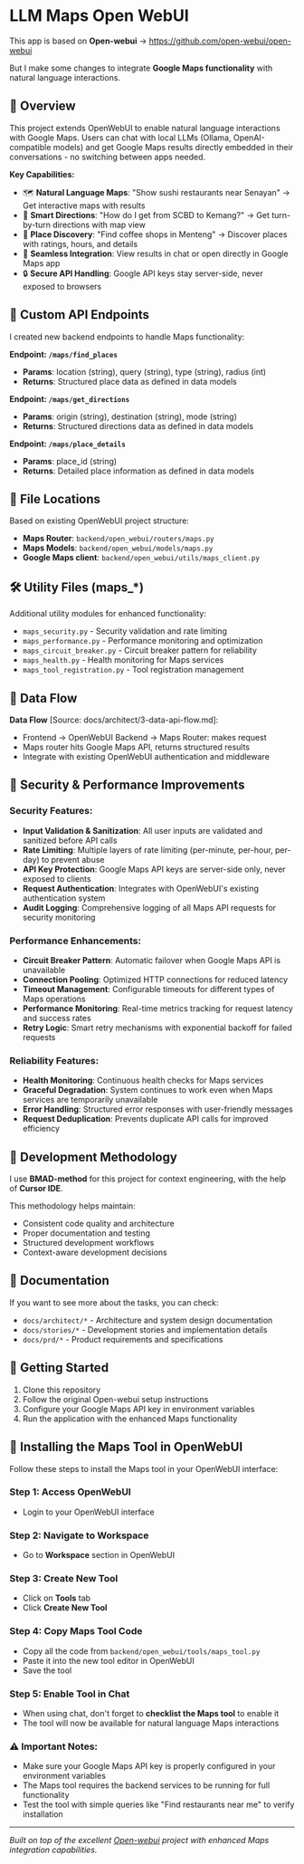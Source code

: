 # LLM Maps Open WebUI

This app is based on **Open-webui** → https://github.com/open-webui/open-webui 

But I make some changes to integrate **Google Maps functionality** with natural language interactions.

## 🎯 Overview

This project extends OpenWebUI to enable natural language interactions with Google Maps. Users can chat with local LLMs (Ollama, OpenAI-compatible models) and get Google Maps results directly embedded in their conversations - no switching between apps needed.

**Key Capabilities:**
- 🗺️ **Natural Language Maps**: "Show sushi restaurants near Senayan" → Get interactive maps with results
- 🧭 **Smart Directions**: "How do I get from SCBD to Kemang?" → Get turn-by-turn directions with map view
- 📍 **Place Discovery**: "Find coffee shops in Menteng" → Discover places with ratings, hours, and details
- 🔗 **Seamless Integration**: View results in chat or open directly in Google Maps app
- 🔒 **Secure API Handling**: Google API keys stay server-side, never exposed to browsers

## 🔌 Custom API Endpoints

I created new backend endpoints to handle Maps functionality:

**Endpoint: `/maps/find_places`**
- **Params**: location (string), query (string), type (string), radius (int)
- **Returns**: Structured place data as defined in data models

**Endpoint: `/maps/get_directions`**
- **Params**: origin (string), destination (string), mode (string)
- **Returns**: Structured directions data as defined in data models

**Endpoint: `/maps/place_details`**
- **Params**: place_id (string)
- **Returns**: Detailed place information as defined in data models

## 📁 File Locations
Based on existing OpenWebUI project structure:
- **Maps Router**: `backend/open_webui/routers/maps.py`
- **Maps Models**: `backend/open_webui/models/maps.py`
- **Google Maps client**: `backend/open_webui/utils/maps_client.py`

## 🛠️ Utility Files (maps_*)
Additional utility modules for enhanced functionality:
- `maps_security.py` - Security validation and rate limiting
- `maps_performance.py` - Performance monitoring and optimization
- `maps_circuit_breaker.py` - Circuit breaker pattern for reliability
- `maps_health.py` - Health monitoring for Maps services
- `maps_tool_registration.py` - Tool registration management

## 🔄 Data Flow
**Data Flow** [Source: docs/architect/3-data-api-flow.md]:
- Frontend → OpenWebUI Backend → Maps Router: makes request
- Maps router hits Google Maps API, returns structured results
- Integrate with existing OpenWebUI authentication and middleware

## 🔐 Security & Performance Improvements

### Security Features:
- **Input Validation & Sanitization**: All user inputs are validated and sanitized before API calls
- **Rate Limiting**: Multiple layers of rate limiting (per-minute, per-hour, per-day) to prevent abuse
- **API Key Protection**: Google Maps API keys are server-side only, never exposed to clients
- **Request Authentication**: Integrates with OpenWebUI's existing authentication system
- **Audit Logging**: Comprehensive logging of all Maps API requests for security monitoring

### Performance Enhancements:
- **Circuit Breaker Pattern**: Automatic failover when Google Maps API is unavailable
- **Connection Pooling**: Optimized HTTP connections for reduced latency
- **Timeout Management**: Configurable timeouts for different types of Maps operations
- **Performance Monitoring**: Real-time metrics tracking for request latency and success rates
- **Retry Logic**: Smart retry mechanisms with exponential backoff for failed requests

### Reliability Features:
- **Health Monitoring**: Continuous health checks for Maps services
- **Graceful Degradation**: System continues to work even when Maps services are temporarily unavailable
- **Error Handling**: Structured error responses with user-friendly messages
- **Request Deduplication**: Prevents duplicate API calls for improved efficiency

## 🧠 Development Methodology

I use **BMAD-method** for this project for context engineering, with the help of **Cursor IDE**.

This methodology helps maintain:
- Consistent code quality and architecture
- Proper documentation and testing
- Structured development workflows
- Context-aware development decisions

## 📖 Documentation

If you want to see more about the tasks, you can check:
- `docs/architect/*` - Architecture and system design documentation
- `docs/stories/*` - Development stories and implementation details  
- `docs/prd/*` - Product requirements and specifications

## 🚀 Getting Started

1. Clone this repository
2. Follow the original Open-webui setup instructions
3. Configure your Google Maps API key in environment variables
4. Run the application with the enhanced Maps functionality

## 🔧 Installing the Maps Tool in OpenWebUI

Follow these steps to install the Maps tool in your OpenWebUI interface:

### Step 1: Access OpenWebUI
- Login to your OpenWebUI interface

### Step 2: Navigate to Workspace
- Go to **Workspace** section in OpenWebUI

### Step 3: Create New Tool
- Click on **Tools** tab
- Click **Create New Tool**

### Step 4: Copy Maps Tool Code
- Copy all the code from `backend/open_webui/tools/maps_tool.py`
- Paste it into the new tool editor in OpenWebUI
- Save the tool

### Step 5: Enable Tool in Chat
- When using chat, don't forget to **checklist the Maps tool** to enable it
- The tool will now be available for natural language Maps interactions

### ⚠️ Important Notes:
- Make sure your Google Maps API key is properly configured in your environment variables
- The Maps tool requires the backend services to be running for full functionality
- Test the tool with simple queries like "Find restaurants near me" to verify installation

---

*Built on top of the excellent [Open-webui](https://github.com/open-webui/open-webui) project with enhanced Maps integration capabilities.*


